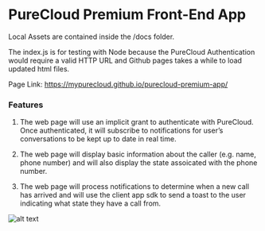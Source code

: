 # PureCloud Premium Front-End App

Local Assets are contained inside the /docs folder. 

The index.js is for testing with Node because the PureCloud Authentication would require a valid HTTP URL 
and Github pages takes a while to load updated html files.

Page Link: https://mypurecloud.github.io/purecloud-premium-app/

### Features
1.	The web page will use an implicit grant to authenticate with PureCloud. Once authenticated, it will subscribe to notifications for user’s conversations to be kept up to date in real time.

2.	The web page will display basic information about the caller (e.g. name, phone number) and will also display the state assoicated with the phone number.

3.	The web page will process notifications to determine when a new call has arrived and will use the client app sdk to send a toast to the user indicating what state they have a call from.

![alt text](https://github.com/mypurecloud/purecloud-premium-app/blob/master/screenshot.png "Screenshot")
